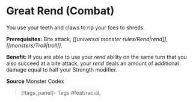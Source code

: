 ﻿---
cssclass: [feats]

---
# Great Rend (Combat)

You use your teeth and claws to rip your foes to shreds.

**Prerequisites:** Bite attack, _[[universal monster rules/Rend|rend]]_, _[[monsters/Troll|troll]]_.

**Benefit:** If you are able to use your _rend_ ability on the same turn that you also succeed at a bite attack, your _rend_ deals an amount of additional damage equal to half your Strength modifier.

**Source** Monster Codex
>[!tags_panel]- Tags
> #feat/racial, 